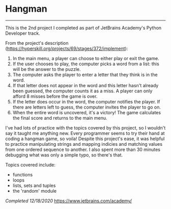 # Hangman 

-----------

This is the 2nd project I completed as part of JetBrains Academy's Python Developer track.

From the project's description (https://hyperskill.org/projects/69/stages/372/implement):
1. In the main menu, a player can choose to either play or exit the game.
2. If the user chooses to play, the computer picks a word from a list: this will be the answer to the puzzle.
3. The computer asks the player to enter a letter that they think is in the word.
4. If that letter does not appear in the word and this letter hasn't already been guessed, the computer counts it as a miss. A player can only afford 8 misses before the game is over.
5. If the letter does occur in the word, the computer notifies the player. If there are letters left to guess, the computer invites the player to go on.
6. When the entire word is uncovered, it's a victory! The game calculates the final score and returns to the main menu.

I've had lots of practice with the topics covered by this project, so I wouldn't say it taught me anything new. Every programmer seems to try their hand at coding a hangman game, so voila! Despite this project's ease, it was helpful to practice manipulating strings and mapping indicies and matching values from one ordered sequence to another. I also spent more than 30 minutes debugging what was only a simple typo, so there's that.

Topics covered include:
- functions
- loops
- lists, sets and tuples
- the 'random' module

*Completed 12/18/2020*
https://www.jetbrains.com/academy/
